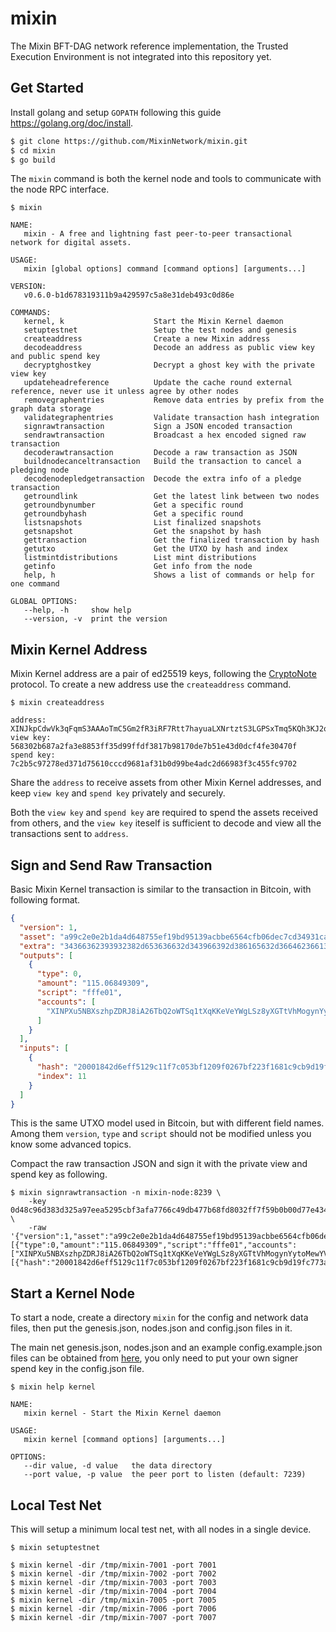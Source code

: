 # mixin

The Mixin BFT-DAG network reference implementation, the Trusted Execution Environment is not integrated into this repository yet.

## Get Started

Install golang and setup `GOPATH` following this guide https://golang.org/doc/install.

```bash
$ git clone https://github.com/MixinNetwork/mixin.git
$ cd mixin
$ go build
```

The `mixin` command is both the kernel node and tools to communicate with the node RPC interface.

```
$ mixin

NAME:
   mixin - A free and lightning fast peer-to-peer transactional network for digital assets.

USAGE:
   mixin [global options] command [command options] [arguments...]

VERSION:
   v0.6.0-b1d678319311b9a429597c5a8e31deb493c0d86e

COMMANDS:
   kernel, k                    Start the Mixin Kernel daemon
   setuptestnet                 Setup the test nodes and genesis
   createaddress                Create a new Mixin address
   decodeaddress                Decode an address as public view key and public spend key
   decryptghostkey              Decrypt a ghost key with the private view key
   updateheadreference          Update the cache round external reference, never use it unless agree by other nodes
   removegraphentries           Remove data entries by prefix from the graph data storage
   validategraphentries         Validate transaction hash integration
   signrawtransaction           Sign a JSON encoded transaction
   sendrawtransaction           Broadcast a hex encoded signed raw transaction
   decoderawtransaction         Decode a raw transaction as JSON
   buildnodecanceltransaction   Build the transaction to cancel a pledging node
   decodenodepledgetransaction  Decode the extra info of a pledge transaction
   getroundlink                 Get the latest link between two nodes
   getroundbynumber             Get a specific round
   getroundbyhash               Get a specific round
   listsnapshots                List finalized snapshots
   getsnapshot                  Get the snapshot by hash
   gettransaction               Get the finalized transaction by hash
   getutxo                      Get the UTXO by hash and index
   listmintdistributions        List mint distributions
   getinfo                      Get info from the node
   help, h                      Shows a list of commands or help for one command

GLOBAL OPTIONS:
   --help, -h     show help
   --version, -v  print the version
```

## Mixin Kernel Address

Mixin Kernel address are a pair of ed25519 keys, following the [CryptoNote](https://cryptonote.org/standards/) protocol. To create a new address use the `createaddress` command.

```
$ mixin createaddress

address:	XINJkpCdwVk3qFqmS3AAAoTmC5Gm2fR3iRF7Rtt7hayuaLXNrtztS3LGPSxTmq5KQh3KJ2qYXYE5a9w8BWXhZAdsJKXqcvUr
view key:	568302b687a2fa3e8853ff35d99ffdf3817b98170de7b51e43d0dcf4fe30470f
spend key:	7c2b5c97278ed371d75610cccd9681af31b0d99be4adc2d66983f3c455fc9702
```

Share the `address` to receive assets from other Mixin Kernel addresses, and keep `view key` and `spend key` privately and securely.

Both the `view key` and `spend key` are required to spend the assets received from others, and the `view key` iteself is sufficient to decode and view all the transactions sent to `address`.


## Sign and Send Raw Transaction

Basic Mixin Kernel transaction is similar to the transaction in Bitcoin, with following format.

```json
{
  "version": 1,
  "asset": "a99c2e0e2b1da4d648755ef19bd95139acbbe6564cfb06dec7cd34931ca72cdc",
  "extra": "34366362393932382d653636632d343966392d386165632d366462366137346666663638",
  "outputs": [
    {
      "type": 0,
      "amount": "115.06849309",
      "script": "fffe01",
      "accounts": [
        "XINPXu5NBXszhpZDRJ8iA26TbQ2oWTSq1tXqKKeVeYWgLSz8yXGTtVhMogynYytoMewYVFR541wauLhy1YV33zg445E49YA7"
      ]
    }
  ],
  "inputs": [
    {
      "hash": "20001842d6eff5129c11f7c053bf1209f0267bf223f1681c9cb9d19fc773a692",
      "index": 11
    }
  ]
}
```

This is the same UTXO model used in Bitcoin, but with different field names. Among them `version`, `type` and `script` should not be modified unless you know some advanced topics.

Compact the raw transaction JSON and sign it with the private view and spend key as following.

```
$ mixin signrawtransaction -n mixin-node:8239 \
    -key 0d48c96d383d325a97eea5295cbf3afa7766c49db477b68fd8032ff7f59b0b00d77e434f96f3f42c2d1796662c7cc90497feaf3863a5815f27ba49fd5e29b906 \
    -raw '{"version":1,"asset":"a99c2e0e2b1da4d648755ef19bd95139acbbe6564cfb06dec7cd34931ca72cdc","extra":"34366362393932382d653636632d343966392d386165632d366462366137346666663638","outputs":[{"type":0,"amount":"115.06849309","script":"fffe01","accounts":["XINPXu5NBXszhpZDRJ8iA26TbQ2oWTSq1tXqKKeVeYWgLSz8yXGTtVhMogynYytoMewYVFR541wauLhy1YV33zg445E49YA7"]}],"inputs":[{"hash":"20001842d6eff5129c11f7c053bf1209f0267bf223f1681c9cb9d19fc773a692","index":11}]}'
```


## Start a Kernel Node

To start a node, create a directory `mixin` for the config and network data files, then put the genesis.json, nodes.json and config.json files in it.

The main net genesis.json, nodes.json and an example config.example.json files can be obtained from [here](https://github.com/MixinNetwork/mixin/tree/master/config), you only need to put your own signer spend key in the config.json file.

```
$ mixin help kernel

NAME:
   mixin kernel - Start the Mixin Kernel daemon

USAGE:
   mixin kernel [command options] [arguments...]

OPTIONS:
   --dir value, -d value   the data directory
   --port value, -p value  the peer port to listen (default: 7239)
```

## Local Test Net

This will setup a minimum local test net, with all nodes in a single device.

```
$ mixin setuptestnet

$ mixin kernel -dir /tmp/mixin-7001 -port 7001
$ mixin kernel -dir /tmp/mixin-7002 -port 7002
$ mixin kernel -dir /tmp/mixin-7003 -port 7003
$ mixin kernel -dir /tmp/mixin-7004 -port 7004
$ mixin kernel -dir /tmp/mixin-7005 -port 7005
$ mixin kernel -dir /tmp/mixin-7006 -port 7006
$ mixin kernel -dir /tmp/mixin-7007 -port 7007
```

